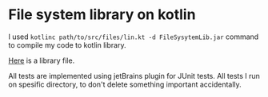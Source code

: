 # File system library on kotlin
I used `kotlinc path/to/src/files/lin.kt -d FileSysytemLib.jar` command to compile my code to kotlin library.

[Here](https://github.com/imanninen/FSLibrary/blob/main/FileSysytemLib.jar) is a library file.

All tests are implemented using jetBrains plugin for JUnit tests. 
All tests I run on spesific directory, to don't delete something important accidentally. 
